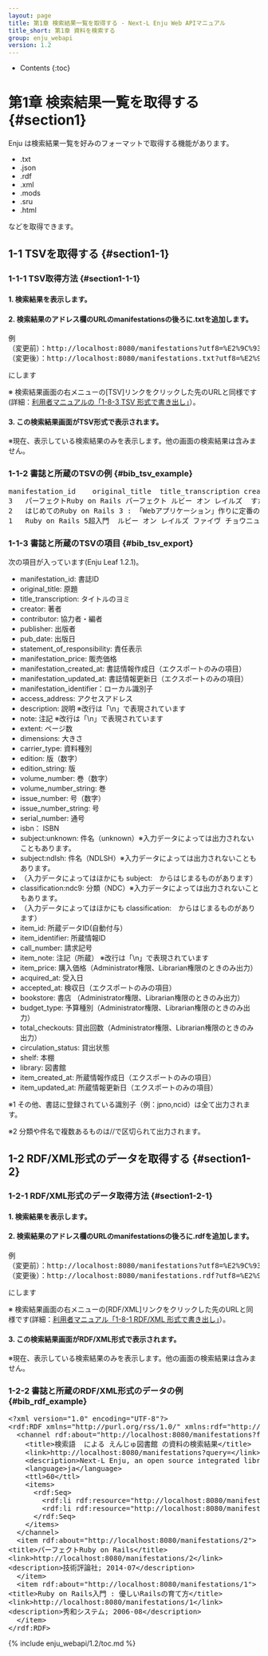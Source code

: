 ```yaml
---
layout: page
title: 第1章 検索結果一覧を取得する - Next-L Enju Web APIマニュアル
title_short: 第1章 資料を検索する
group: enju_webapi
version: 1.2
---
```


* Contents
{:toc}

第1章 検索結果一覧を取得する {#section1}
================================

Enju は検索結果一覧を好みのフォーマットで取得する機能があります。

* .txt
* .json
* .rdf
* .xml
* .mods
* .sru
* .html

などを取得できます。

1-1 TSVを取得する {#section1-1}
------------------------------------

### 1-1-1 TSV取得方法 {#section1-1-1} 

#### 1. 検索結果を表示します。

#### 2. 検索結果のアドレス欄のURLのmanifestationsの後ろに.txtを追加します。

<pre>
例
（変更前）：http://localhost:8080/manifestations?utf8=%E2%9C%93&query=&commit=%E6%A4%9C%E7%B4%A2
（変更後）：http://localhost:8080/manifestations.txt?utf8=%E2%9C%93&query=&commit=%E6%A4%9C%E7%B4%A2
</pre>

にします

※ 検索結果画面の右メニューの[TSV]リンクをクリックした先のURLと同様です(詳細：[利用者マニュアルの「1-8-3 TSV 形式で書き出し」](enju_user_1.html#section1-8-3)）。

#### 3. この検索結果画面がTSV形式で表示されます。 

※現在、表示している検索結果のみを表示します。他の画面の検索結果は含みません。

### 1-1-2 書誌と所蔵のTSVの例 {#bib_tsv_example}

<pre>
manifestation_id	original_title	title_transcription	creator	contributor	publisher	pub_date	statement_of_responsibility	manifestation_price	manifestation_created_at	manifestation_updated_at	manifestation_identifier	access_address	description	note	extent	dimensions	carrier_type	edition	edition_string	volume_number	volume_number_string	issue_number	issue_number_string	serial_number	isbn	issn	jpno	doi	iss_itemno	lccn	subject:unknown	subject:ndlsh	subject:bsh	subject:lcsh	classification:ndc9	classification:ddc	classification:ndc8	classification:ndc10	item_id	item_identifier	call_number	item_note	item_price	acquired_at	accepted_at	bookstore	budget_type	total_checkouts	circulation_status	shelf	library	item_created_at	item_updated_at
3	パーフェクトRuby on Rails	パーフェクト ルビー オン レイルズ	すがわら, まさのり, 1982-//前島, 真一//近藤, 宇智朗		技術評論社	2014-07	すがわらまさのり, 前島真一, 近藤宇智朗, 橋立友宏 著	2880	2018-01-08 21:27:20 +0900	2018-01-08 21:27:57 +0900	http://iss.ndl.go.jp/books/R100000002-I025470389-00				431p	23cm	volume								9784774165165		22426486		R100000002-I025470389-00		""	ウェブアプリケーション	""	""	547.483	""	""	""	3	001003	547|ス	""						0	Available On Shelf	first_shelf	yours	2018-01-08 21:27:57 +0900	2018-01-08 21:27:57 +0900
2	はじめてのRuby on Rails 3 : 「Webアプリケーション」作りに定番の「フレームワーク」を使う!	ハジメテ ノ Ruby on Rails 3 : Web アプリケーション ズクリ ニ テイバン ノ フレームワーク オ ツカウ	清水, 美樹		工学社	2010-11	清水美樹 著	2300	2018-01-08 21:26:09 +0900	2018-01-08 21:27:23 +0900	http://iss.ndl.go.jp/books/R100000002-I000011044291-00				303p	21cm + CD-ROM1枚 12cm	volume								9784777515639		21852544		R100000002-I000011044291-00						547.483	""	""	""	2	001002	547|シ	""						0	Available On Shelf	first_shelf	yours	2018-01-08 21:26:47 +0900	2018-01-08 21:26:47 +0900
1	Ruby on Rails 5超入門	ルビー オン レイルズ ファイヴ チョウニュウモン	掌田, 津耶乃		秀和システム	2016-12	掌田津耶乃 著	2700	2018-01-08 21:24:02 +0900	2018-01-08 21:26:10 +0900	http://iss.ndl.go.jp/books/R100000002-I027769223-00				542p	24cm	volume								9784798048321		22839928		R100000002-I027769223-00						547.483	""	""	""	1	001001	547|シ	""						0	Available On Shelf	first_shelf	yours	2018-01-08 21:25:34 +0900	2018-01-08 21:25:34 +0900
</pre>

### 1-1-3 書誌と所蔵のTSVの項目 {#bib_tsv_export}

次の項目が入っています(Enju Leaf 1.2.1)。

<!-- 全件エクスポート（Librarian権限以上のみ）、
検索結果一覧エクスポート、検索結果詳細エクスポートの出力項目は
1.2.0ではところ共通です。 
-->

* manifestation_id: 書誌ID
* original_title: 原題
* title_transcription: タイトルのヨミ
* creator: 著者
* contributor: 協力者・編者
* publisher: 出版者
* pub_date: 出版日
* statement_of_responsibility: 責任表示
* manifestation_price: 販売価格
* manifestation_created_at: 書誌情報作成日（エクスポートのみの項目）
* manifestation_updated_at: 書誌情報更新日（エクスポートのみの項目）
* manifestation_identifier：ローカル識別子
* access_address: アクセスアドレス
* description: 説明 ※改行は「\n」で表現されています
* note: 注記 ※改行は「\n」で表現されています
* extent: ページ数
* dimensions: 大きさ
* carrier_type: 資料種別
* edition: 版（数字）
* edition_string: 版
* volume_number: 巻（数字）
* volume_number_string: 巻
* issue_number: 号（数字）
* issue_number_string: 号
* serial_number: 通号
* isbn： ISBN
* subject:unknown: 件名（unknown）※入力データによっては出力されないこともあります。
* subject:ndlsh: 件名（NDLSH）※入力データによっては出力されないこともあります。
* （入力データによってはほかにも subject:　からはじまるものがあります）
* classification:ndc9: 分類（NDC）※入力データによっては出力されないこともあります。
* （入力データによってはほかにも classification:　からはじまるものがあります）
* item_id: 所蔵データID(自動付与）
* item_identifier: 所蔵情報ID
* call_number: 請求記号
* item_note: 注記（所蔵） ※改行は「\n」で表現されています
* item_price: 購入価格（Administrator権限、Librarian権限のときのみ出力）
* acquired_at: 受入日
* accepted_at: 検収日（エクスポートのみの項目）
* bookstore: 書店 （Administrator権限、Librarian権限のときのみ出力）
* budget_type: 予算種別（Administrator権限、Librarian権限のときのみ出力）
* total_checkouts: 貸出回数（Administrator権限、Librarian権限のときのみ出力）
* circulation_status: 貸出状態
* shelf: 本棚
* library: 図書館
* item_created_at: 所蔵情報作成日（エクスポートのみの項目）
* item_updated_at: 所蔵情報更新日（エクスポートのみの項目）

※1 その他、書誌に登録されている識別子（例：jpno,ncid）は全て出力されます。

※2 分類や件名で複数あるものは//で区切られて出力されます。

1-2 RDF/XML形式のデータを取得する {#section1-2}
------------------------------------

### 1-2-1 RDF/XML形式のデータ取得方法 {#section1-2-1} 

#### 1. 検索結果を表示します。

#### 2. 検索結果のアドレス欄のURLのmanifestationsの後ろに.rdfを追加します。

<pre>
例
（変更前）：http://localhost:8080/manifestations?utf8=%E2%9C%93&query=&commit=%E6%A4%9C%E7%B4%A2
（変更後）：http://localhost:8080/manifestations.rdf?utf8=%E2%9C%93&query=&commit=%E6%A4%9C%E7%B4%A2
</pre>

にします

※ 検索結果画面の右メニューの[RDF/XML]リンクをクリックした先のURLと同様です(詳細：[利用者マニュアル「1-8-1 RDF/XML 形式で書き出し」](enju_user_1.html#section1-8-1)）。

#### 3. この検索結果画面がRDF/XML形式で表示されます。 

※現在、表示している検索結果のみを表示します。他の画面の検索結果は含みません。

### 1-2-2 書誌と所蔵のRDF/XML形式のデータの例 {#bib_rdf_example}

<pre>
&lt;?xml version="1.0" encoding="UTF-8"?&gt;
&lt;rdf:RDF xmlns="http://purl.org/rss/1.0/" xmlns:rdf="http://www.w3.org/1999/02/22-rdf-syntax-ns#" xmlns:dc="http://purl.org/dc/elements/1.1/" xmlns:dcterms="http://purl.org/dc/terms/" xmlns:dcndl="http://ndl.go.jp/dcndl/terms/" xmlns:foaf="http://xmlns.com/foaf/0.1/" xmlns:prism="http://prismstandard.org/namespaces/basic/2.0/" xmlns:rdfs="http://www.w3.org/2000/01/rdf-schema#"&gt;
  &lt;channel rdf:about="http://localhost:8080/manifestations?format=rdf&amp;only_path=true&amp;query="&gt;
    &lt;title&gt;検索語  による えんじゅ図書館 の資料の検索結果&lt;/title&gt;
    &lt;link&gt;http://localhost:8080/manifestations?query=&lt;/link&gt;
    &lt;description&gt;Next-L Enju, an open source integrated library system developed by Project Next-L&lt;/description&gt;
    &lt;language&gt;ja&lt;/language&gt;
    &lt;ttl&gt;60&lt;/ttl&gt;
    &lt;items&gt;
      &lt;rdf:Seq&gt;
        &lt;rdf:li rdf:resource="http://localhost:8080/manifestations/2"/&gt;
        &lt;rdf:li rdf:resource="http://localhost:8080/manifestations/1"/&gt;
      &lt;/rdf:Seq&gt;
    &lt;/items&gt;
  &lt;/channel&gt;
  &lt;item rdf:about="http://localhost:8080/manifestations/2"&gt;
&lt;title&gt;パーフェクトRuby on Rails&lt;/title&gt;
&lt;link&gt;http://localhost:8080/manifestations/2&lt;/link&gt;
&lt;description&gt;技術評論社; 2014-07&lt;/description&gt;
  &lt;/item&gt;
  &lt;item rdf:about="http://localhost:8080/manifestations/1"&gt;
&lt;title&gt;Ruby on Rails入門 : 優しいRailsの育て方&lt;/title&gt;
&lt;link&gt;http://localhost:8080/manifestations/1&lt;/link&gt;
&lt;description&gt;秀和システム; 2006-08&lt;/description&gt;
  &lt;/item&gt;
&lt;/rdf:RDF&gt;
</pre>

{% include enju_webapi/1.2/toc.md %}
